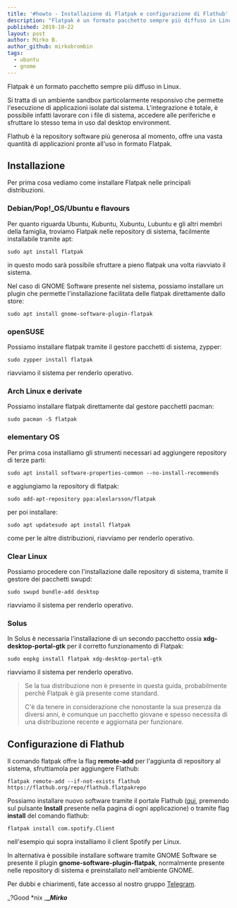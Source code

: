 ```yaml
---
title: '#howto - Installazione di Flatpak e configurazione di Flathub'
description: "Flatpak è un formato pacchetto sempre più diffuso in Linux. Si tratta di un ambiente sandbox particolarmente responsivo che permette l'esecuz.."
published: 2019-10-22
layout: post
author: Mirko B.
author_github: mirkobrombin
tags:
  - ubuntu  
  - gnome
---
```

Flatpak è un formato pacchetto sempre più diffuso in Linux.

Si tratta di un ambiente sandbox particolarmente responsivo che permette l'esecuzione di applicazioni isolate dal sistema. L'integrazione è totale, è possibile infatti lavorare con i file di sistema, accedere alle periferiche e sfruttare lo stesso tema in uso dal desktop environment.

Flathub è la repository software più generosa al momento, offre una vasta quantità di applicazioni pronte all'uso in formato Flatpak.

## Installazione

Per prima cosa vediamo come installare Flatpak nelle principali distribuzioni.

### Debian/Pop!_OS/Ubuntu e flavours

Per quanto riguarda Ubuntu, Kubuntu, Xubuntu, Lubuntu e gli altri membri della famiglia, troviamo Flatpak nelle repository di sistema, facilmente installabile tramite apt:

    sudo apt install flatpak

in questo modo sarà possibile sfruttare a pieno flatpak una volta riavviato il sistema.

Nel caso di GNOME Software presente nel sistema, possiamo installare un plugin che permette l'installazione facilitata delle flatpak direttamente dallo store:

    sudo apt install gnome-software-plugin-flatpak

### openSUSE

Possiamo installare flatpak tramite il gestore pacchetti di sistema, zypper:

    sudo zypper install flatpak

riavviamo il sistema per renderlo operativo.

### Arch Linux e derivate

Possiamo installare flatpak direttamente dal gestore pacchetti pacman:

    sudo pacman -S flatpak

### elementary OS

Per prima cosa installiamo gli strumenti necessari ad aggiungere repository di terze parti:

    sudo apt install software-properties-common --no-install-recommends

e aggiungiamo la repository di flatpak:

    sudo add-apt-repository ppa:alexlarsson/flatpak

per poi installare:

    sudo apt updatesudo apt install flatpak

come per le altre distribuzioni, riavviamo per renderlo operativo.

### Clear Linux

Possiamo procedere con l'installazione dalle repository di sistema, tramite il gestore dei pacchetti swupd:

    sudo swupd bundle-add desktop

riavviamo il sistema per renderlo operativo.

### Solus

In Solus è necessaria l'installazione di un secondo pacchetto ossia **xdg-desktop-portal-gtk** per il corretto funzionamento di Flatpak:

    sudo eopkg install flatpak xdg-desktop-portal-gtk

riavviamo il sistema per renderlo operativo.

> Se la tua distribuzione non è presente in questa guida, probabilmente perchè Flatpak è già presente come standard.
> 
> C'è da tenere in considerazione che nonostante la sua presenza da diversi anni, è comunque un pacchetto giovane e spesso necessita di una distribuzione recente e aggiornata per funzionare.

## Configurazione di Flathub

Il comando flatpak offre la flag **remote-add** per l'aggiunta di repository al sistema, sfruttiamola per aggiungere Flathub:

    flatpak remote-add --if-not-exists flathub https://flathub.org/repo/flathub.flatpakrepo

Possiamo installare nuovo software tramite il portale Flathub ([qui](https://flathub.org/home), premendo sul pulsante **Install** presente nella pagina di ogni applicazione) o tramite flag **install** del comando flathub:

    flatpak install com.spotify.Client

nell'esempio qui sopra installiamo il client Spotify per Linux.

In alternativa è possibile installare software tramite GNOME Software se presente il plugin **gnome-software-plugin-flatpak**, normalmente presente nelle repository di sistema e preinstallato nell'ambiente GNOME.

Per dubbi e chiarimenti, fate accesso al nostro gruppo [Telegram](https://t.me/gentedilinux).

_?Good *nix _**__Mirko_**